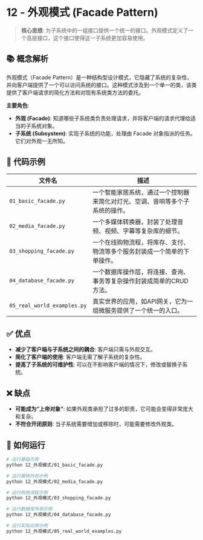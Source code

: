 # 12 - 外观模式 (Facade Pattern)

> **核心思想**: 为子系统中的一组接口提供一个统一的接口。外观模式定义了一个高层接口，这个接口使得这一子系统更加容易使用。

## 📚 概念解析

外观模式（Facade Pattern）是一种结构型设计模式，它隐藏了系统的复杂性，并向客户端提供了一个可以访问系统的接口。这种模式涉及到一个单一的类，该类提供了客户端请求的简化方法和对现有系统类方法的委托。

**主要角色**:
- **外观 (Facade)**: 知道哪些子系统类负责处理请求，并将客户端的请求代理给适当的子系统对象。
- **子系统 (Subsystem)**: 实现子系统的功能，处理由 Facade 对象指派的任务。它们对外观一无所知。

## 📂 代码示例

| 文件名                     | 描述                                                           |
| -------------------------- | -------------------------------------------------------------- |
| `01_basic_facade.py`       | 一个智能家居系统，通过一个控制器来简化对灯光、空调、音响等多个子系统的操作。 |
| `02_media_facade.py`       | 一个多媒体转换器，封装了处理音频、视频、字幕等复杂库的细节。     |
| `03_shopping_facade.py`    | 一个在线购物流程，将库存、支付、物流等多个服务封装成一个简单的下单操作。 |
| `04_database_facade.py`    | 一个数据库操作层，将连接、查询、事务等复杂操作封装成简单的CRUD方法。 |
| `05_real_world_examples.py`| 真实世界的应用，如API网关，它为一组微服务提供了一个统一的入口。 |

## ✅ 优点

- **减少了客户端与子系统之间的耦合**: 客户端只需与外观交互。
- **简化了客户端的使用**: 客户端无需了解子系统的复杂性。
- **提高了子系统的可维护性**: 可以在不影响客户端的情况下，修改或替换子系统。

## ❌ 缺点

- **可能成为“上帝对象”**: 如果外观类承担了过多的职责，它可能会变得非常庞大和复杂。
- **不符合开闭原则**: 当子系统需要增加或移除时，可能需要修改外观类。

## 🚀 如何运行

```bash
# 运行基础示例
python 12_外观模式/01_basic_facade.py

# 运行媒体外观示例
python 12_外观模式/02_media_facade.py

# 运行购物流程示例
python 12_外观模式/03_shopping_facade.py

# 运行数据库外观示例
python 12_外观模式/04_database_facade.py

# 运行实际应用示例
python 12_外观模式/05_real_world_examples.py
```
